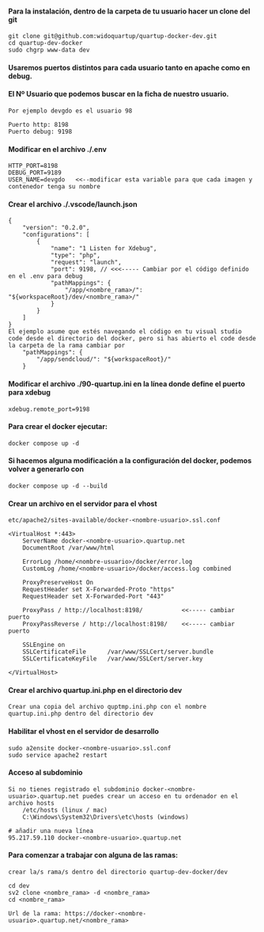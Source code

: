 #### Para la instalación, dentro de la carpeta de tu usuario hacer un clone del git 

    git clone git@github.com:widoquartup/quartup-docker-dev.git
    cd quartup-dev-docker
    sudo chgrp www-data dev

#### Usaremos puertos distintos para cada usuario tanto en apache como en debug. 
#### El Nº Usuario que podemos buscar en la ficha de nuestro usuario.

    Por ejemplo devgdo es el usuario 98

    Puerto http: 8198
    Puerto debug: 9198

#### Modificar en el archivo ./.env
    
    HTTP_PORT=8198
    DEBUG_PORT=9189
    USER_NAME=devgdo   <<--modificar esta variable para que cada imagen y contenedor tenga su nombre

#### Crear el archivo ./.vscode/launch.json
    
    {
        "version": "0.2.0",
        "configurations": [
            {
                "name": "1 Listen for Xdebug",
                "type": "php",
                "request": "launch",
                "port": 9198, // <<<----- Cambiar por el código definido en el .env para debug
                "pathMappings": {
                    "/app/<nombre_rama>/": "${workspaceRoot}/dev/<nombre_rama>/"
                }
            }
        ]
    }
    El ejemplo asume que estés navegando el código en tu visual studio code desde el directorio del docker, pero si has abierto el code desde la carpeta de la rama cambiar por 
        "pathMappings": {
            "/app/sendcloud/": "${workspaceRoot}/"
        }

#### Modificar el archivo ./90-quartup.ini en la línea donde define el puerto para xdebug

    xdebug.remote_port=9198

#### Para crear el docker ejecutar:
    docker compose up -d

#### Si hacemos alguna modificación a la configuración del docker, podemos volver a generarlo con 

    docker compose up -d --build

#### Crear un archivo en el servidor para el vhost 

    etc/apache2/sites-available/docker-<nombre-usuario>.ssl.conf                                                                                          

    <VirtualHost *:443>
        ServerName docker-<nombre-usuario>.quartup.net
        DocumentRoot /var/www/html
    
        ErrorLog /home/<nombre-usuario>/docker/error.log
        CustomLog /home/<nombre-usuario>/docker/access.log combined

        ProxyPreserveHost On
        RequestHeader set X-Forwarded-Proto "https"
        RequestHeader set X-Forwarded-Port "443"
    
        ProxyPass / http://localhost:8198/           <<----- cambiar puerto
        ProxyPassReverse / http://localhost:8198/    <<----- cambiar puerto
    
        SSLEngine on
        SSLCertificateFile      /var/www/SSLCert/server.bundle
        SSLCertificateKeyFile   /var/www/SSLCert/server.key
    
    </VirtualHost>

#### Crear el archivo quartup.ini.php en el directorio dev
    Crear una copia del archivo quptmp.ini.php con el nombre quartup.ini.php dentro del directorio dev

#### Habilitar el vhost en el servidor de desarrollo

    sudo a2ensite docker-<nombre-usuario>.ssl.conf   
    sudo service apache2 restart

#### Acceso al subdominio
    
    Si no tienes registrado el subdominio docker-<nombre-usuario>.quartup.net puedes crear un acceso en tu ordenador en el archivo hosts
        /etc/hosts (linux / mac)  
        C:\Windows\System32\Drivers\etc\hosts (windows)

    # añadir una nueva línea
    95.217.59.110 docker-<nombre-usuario>.quartup.net

#### Para comenzar a trabajar con alguna de las ramas:

    crear la/s rama/s dentro del directorio quartup-dev-docker/dev

    cd dev
    sv2 clone <nombre_rama> -d <nombre_rama>
    cd <nombre_rama>

    Url de la rama: https://docker-<nombre-usuario>.quartup.net/<nombre_rama>
